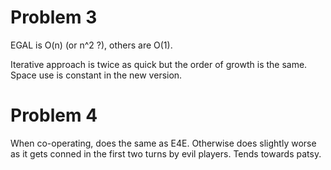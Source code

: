 Problem 3
=========

EGAL is O(n) (or n^2 ?), others are O(1).

Iterative approach is twice as quick but the order of growth is the same.
Space use is constant in the new version.

Problem 4
=========

When co-operating, does the same as E4E. Otherwise does slightly worse as it
gets conned in the first two turns by evil players. Tends towards patsy.
